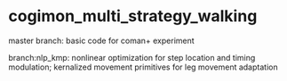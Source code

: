 cogimon_multi_strategy_walking
===============


master branch: basic code for coman+ experiment

branch:nlp_kmp: nonlinear optimization for step location and timing modulation; kernalized movement primitives for leg movement adaptation
